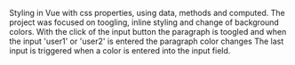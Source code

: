 Styling in Vue with css properties, using data, methods and computed.
The project was focused on toogling, inline styling and change of background colors.
With the click of the input button the paragraph is toogled and when the input 'user1' or 'user2' is entered the paragraph color changes
The last input is triggered when a color is entered into the input field.